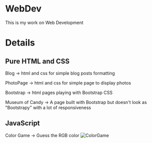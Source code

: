 # WebDev
This is my work on Web Development

# Details
## Pure HTML and CSS
Blog -> html and css for simple blog posts formatting

PhotoPage -> html and css for simple page to display photos

Bootstrap -> html pages playing with Bootstrap CSS

Museum of Candy -> A page built with Bootstrap but doesn't look as "Bootstrapy" with a lot of responsiveness

## JavaScript
Color Game -> Guess the RGB color
![ColorGame](WebDev/img/ColorGame.png)
